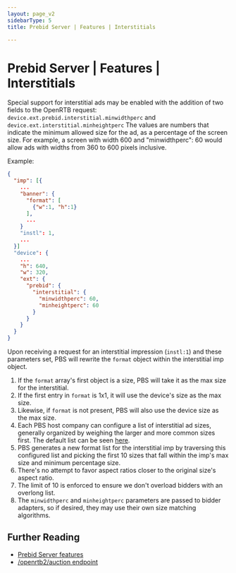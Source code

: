 ```yaml
---
layout: page_v2
sidebarType: 5
title: Prebid Server | Features | Interstitials

---
```


# Prebid Server | Features | Interstitials

Special support for interstitial ads may be enabled with the addition of two fields to the OpenRTB request: `device.ext.prebid.interstitial.minwidthperc`
and `device.ext.interstitial.minheightperc` The values are numbers that indicate the minimum allowed
size for the ad, as a percentage of the screen size. For example, a screen with width 600 and "minwidthperc": 60
would allow ads with widths from 360 to 600 pixels inclusive.

Example:

```json
{
  "imp": [{
    ...
    "banner": {
      "format": [
        {"w":1, "h":1}
      ],
      ...
    }
    "instl": 1,
    ...
  }]
  "device": {
    ...
    "h": 640,
    "w": 320,
    "ext": {
      "prebid": {
        "interstitial": {
          "minwidthperc": 60,
          "minheightperc": 60
        }
      }
    }
  }
}
```

Upon receiving a request for an interstitial impression (`instl:1`) and these parameters set, PBS will rewrite the
`format` object within the interstitial imp object.

1. If the `format` array's first object is a size, PBS will take it as the max size for the interstitial.
2. If the first entry in `format` is 1x1, it will use the device's size as the max size.
3. Likewise, if `format` is not present, PBS will also use the device size as the max size.
4. Each PBS host company can configure a list of interstitial ad sizes, generally organized by weighing the larger and more common sizes first. The default list can be seen [here](https://github.com/prebid/prebid-server/blob/master/config/interstitial.go).
5. PBS generates a new format list for the interstitial imp by traversing this configured list and picking the first 10 sizes that fall within the imp's max size and minimum percentage size.
6. There's no attempt to favor aspect ratios closer to the original size's aspect ratio.
7. The limit of 10 is enforced to ensure we don't overload bidders with an overlong list.
8. The `minwidthperc` and `minheightperc` parameters are passed to bidder adapters, so if desired, they may use their own size matching algorithms.

## Further Reading

- [Prebid Server features](/prebid-server/features/pbs-feature-idx.html)
- [/openrtb2/auction endpoint](/prebid-server/endpoints/openrtb2/pbs-endpoint-auction.html)
